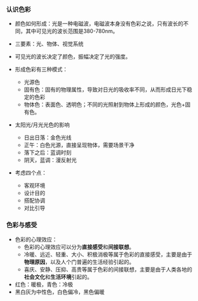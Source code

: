 ### 认识色彩

+ 颜色如何形成：光是一种电磁波，电磁波本身没有色彩之说，只有波长的不同，其中可见光的波长范围是380-780nm。
+ 三要素：光、物体、视觉系统
+ 可见光的波长决定了颜色，振幅决定了光的强度。
+ 形成色彩有三种模式：
  + 光源色
  + 固有色：固有的物理属性，导致对日光的吸收率不同，从而形成日光下稳定的色彩
  + 物体色：表面色、透明色；不同的光照射到物体上形成的颜色，光色+固有色。
+ 太阳光/月光光色的影响
  + 日出日落：金色光线
  + 正午：白色光源，直接呈现物体，需要场景干净
  + 落下之后：蓝调时刻
  + 阴天，蓝调：漫反射光

+ 考虑四个点：
  + 客观环境
  + 设计目的
  + 搭配协调
  + 对比引导



### 色彩与感受

+ 色彩的心理效应：
  + 色彩的心理效应可以分为**直接感受**和**间接联想**。
  + 冷暖、远近、轻重、大小、积极消极等属于色彩的直接感受，主要是由于**物理原因**，以及人个门普遍的生活经验引起的。
  + 喜庆、安静、压抑、高贵等属于色彩的间接联想，主要是由于人类各地的**社会文化**和**生活环境**引起的。
+ 红色：暖极，青色：冷极
+ 黑白灰为中性色，白色偏冷，黑色偏暖

